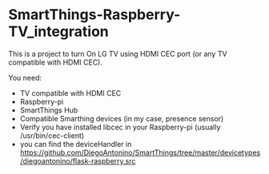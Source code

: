# SmartThings-Raspberry-TV_integration

This is a project to turn On LG TV using HDMI CEC port (or any TV compatible with HDMI CEC).

You need:
  - TV compatible with HDMI CEC
  - Raspberry-pi
  - SmartThings Hub
  - Compatible Smarthing devices (in my case, presence sensor)
  - Verify you have installed libcec in your Raspberry-pi (usually /usr/bin/cec-client)
  - you can find the deviceHandler in https://github.com/DiegoAntonino/SmartThings/tree/master/devicetypes/diegoantonino/flask-raspberry.src
